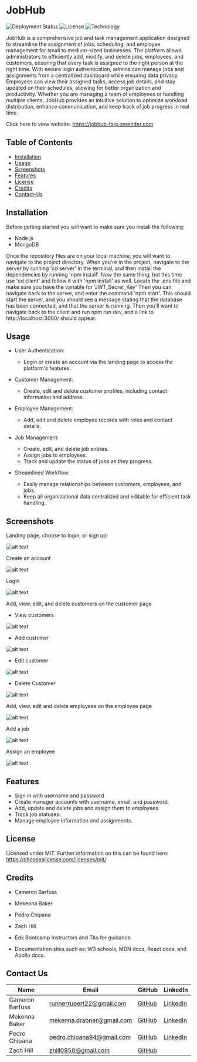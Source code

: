 # JobHub

![Deployment Status](https://img.shields.io/badge/render-deployed-green) ![License](https://img.shields.io/badge/license-MIT-yellow) ![Technology](https://img.shields.io/badge/tech-TypeScript-blue)

 JobHub is a comprehensive job and task management application designed to streamline the assignment of jobs, scheduling, and employee management for small to medium-sized businesses. The platform allows administrators to efficiently add, modify, and delete jobs, employees, and customers, ensuring that every task is assigned to the right person at the right time.
With secure login authentication, admins can manage jobs and assignments from a centralized dashboard while ensuring data privacy. Employees can view their assigned tasks, access job details, and stay updated on their schedules, allowing for better organization and productivity.
Whether you are managing a team of employees or handling multiple clients, JobHub provides an intuitive solution to optimize workload distribution, enhance communication, and keep track of job progress in real time.


Click here to view website: https://jobhub-fxiq.onrender.com



## Table of Contents

- [Installation](#installation)
- [Usage](#usage)
- [Screenshots](#screenshots)
- [Features](#features)
- [License](#license)
- [Credits](#credits)
- [Contact-Us](#contact-us)

## Installation

Before getting started you will want to make sure you install the following: 

* Node.js
* MongoDB

Once the repository files are on your local machine, you will want to navigate to the project directory. 
When you're in the project, navigate to the server by running 'cd server' in the terminal, and then install the dependencies by running 'npm install'. 
Now the same thing, but this time use 'cd client' and follow it with 'npm install' as well.
Locate the .env file and make sure you have the variable for 'JWT_Secret_Key'
Then you can navigate back to the server, and enter the command 'npm start'. This should start the server, and you should see a message stating that the
database has been connected, and that the server is running. 
Then you'll want to navigate back to the client and run npm run dev, and a link to http://localhost:3000/ should appear. 


## Usage

* User Authentication: 
    * Login or create an account via the landing page to access the platform's features. 

* Customer Management: 
    * Create, edit and delete customer profiles, including contact information and address. 

* Employee Management: 
    * Add, edit and delete employee records with roles and contact details. 

* Job Management: 
    * Create, edit, and delete job entries.
    * Assign jobs to employees.
    * Track and update the status of jobs as they progress. 

* Streamlined Workflow:
    * Easily manage relationships between customers, employees, and jobs. 
    * Keep all organizational data centralized and editable for efficient task handling. 

## Screenshots

Landing page, choose to login, or sign up!

![alt text](client/src/assets/images/landing.png)

Create an account

![alt text](client/src/assets/images/create-account.png)

Login

![alt text](client/src/assets/images/login.png)

 Add, view, edit, and delete customers on the customer page

 * View customers

 ![alt text](client/src/assets/images/view-customers.png)

 * Add customer

 ![alt text](client/src/assets/images/add-customer.png)

 * Edit customer

![alt text](client/src/assets/images/update-customer.png)

* Delete Customer

![alt text](client/src/assets/images/delete-customer.png)

Add, view, edit and delete employees on the employee page

![alt text](client/src/assets/images/add-employee.png)

Add a job

![alt text](client/src/assets/images/add-job.png)

Assign an employee

![alt text](client/src/assets/images/assign-employee.png)



## Features

* Sign in with username and password
* Create manager accounts with username, email, and password.
* Add, update and delete jobs and assign them to employees
* Track  job statuses. 
* Manage employee information and assignments.


## License

Licensed under MIT.
Further information on this can be found here: https://choosealicense.com/licenses/mit/



## Credits

* Cameron Barfuss
* Mekenna Baker
* Pedro Chipana
* Zach Hill

* Edx Bootcamp Instructors and TAs for guidance.
* Documentation sites such as: W3 schools, MDN docs, React docs, and Apollo docs. 


## Contact Us


| Name                | Email                      | GitHub                                    | LinkedIn                                                           |
|---------------------|----------------------------|-------------------------------------------|--------------------------------------------------------------------|
| Cameron Barfuss     | runnerrupert22@gmail.com   | [GitHub](https://github.com/Runnerrupert) | [LinkedIn](https://www.linkedin.com/in/cameron-barfuss-aa6217235/) |
| Mekenna Baker       | mekenna.drabner@gmail.com  | [GitHub](https://github.com/Mekenna-Baker)| [LinkedIn](https://www.linkedin.com/in/mekenna--baker/)            |
| Pedro Chipana       | pedro.chipana94@gmail.com  | [GitHub](https://github.com/PeruvPowWow)  | [LinkedIn](https://www.linkedin.com/in/pedro-chipana-984b5a119/)   |
| Zach Hill           | zhill0950@gmail.com        | [GitHub](https://github.com/zhill0950)    |                                                                    |